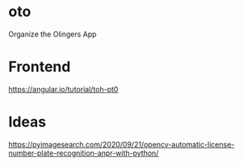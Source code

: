 # oto
Organize the Olingers App

# Frontend

https://angular.io/tutorial/toh-pt0

# Ideas
https://pyimagesearch.com/2020/09/21/opencv-automatic-license-number-plate-recognition-anpr-with-python/

